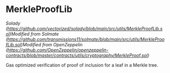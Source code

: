 # MerkleProofLib

_Solady (https://github.com/vectorized/solady/blob/main/src/utils/MerkleProofLib.sol)Modified from Solmate (https://github.com/transmissions11/solmate/blob/main/src/utils/MerkleProofLib.sol)Modified from OpenZeppelin (https://github.com/OpenZeppelin/openzeppelin-contracts/blob/master/contracts/utils/cryptography/MerkleProof.sol)_

Gas optimized verification of proof of inclusion for a leaf in a Merkle tree.
